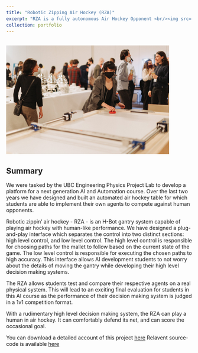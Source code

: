 ```yaml
---
title: "Robotic Zipping Air Hockey (RZA)"
excerpt: "RZA is a fully autonomous Air Hockey Opponent <br/><img src='/images/michelle_ai.png'>"
collection: portfolio
---
```


<br/><img src='/images/michelle_ai.png'>

## Summary 

We were tasked by the UBC Engineering Physics Project Lab to develop a platform for a next generation AI and Automation course. Over the last two years we have designed and built an automated air hockey table for which students are able to implement their own agents to compete against human opponents.

Robotic zippin’ air hockey - RZA - is an H-Bot gantry system capable of playing air hockey with human-like performance. We have designed a plug-and-play interface which separates the control into two distinct sections: high level control, and low level control. The high level control is responsible for choosing paths for the mallet to follow based on the current state of the game. The low level control is responsible for executing the chosen paths to high accuracy. This interface allows AI development students to not worry about the details of moving the gantry while developing their high level decision making systems.

The RZA allows students test and compare their respective agents on a real physical system. This will lead to an exciting final evaluation for students in this AI course as the performance of their decision making system is judged in a 1v1 competition format.

With a rudimentary high level decision making system, the RZA can play a human in air hockey. It can comfortably defend its net, and can score the occasional goal. 

You can download a detailed account of this project [here](https://zacharyrodwatkins.github.io/files/RZA.pdf)
Relavent source-code is available [here](https://github.com/zacharyrodwatkins/PucksInDeep)
